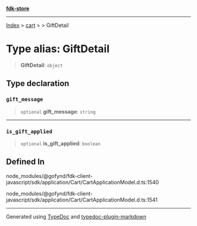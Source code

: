 [**fdk-store**](../../../README.md)
***

[Index](../../../API.md) > [cart](../../README.md) > [<internal>](../README.md) > GiftDetail

# Type alias: GiftDetail

> **GiftDetail**: `object`

## Type declaration

### `gift_message`

> `optional` **gift\_message**: `string`

***

### `is_gift_applied`

> `optional` **is\_gift\_applied**: `boolean`

## Defined In

node\_modules/@gofynd/fdk-client-javascript/sdk/application/Cart/CartApplicationModel.d.ts:1540

node\_modules/@gofynd/fdk-client-javascript/sdk/application/Cart/CartApplicationModel.d.ts:1541

***
Generated using [TypeDoc](https://typedoc.org/) and [typedoc-plugin-markdown](https://www.npmjs.com/package/typedoc-plugin-markdown)
